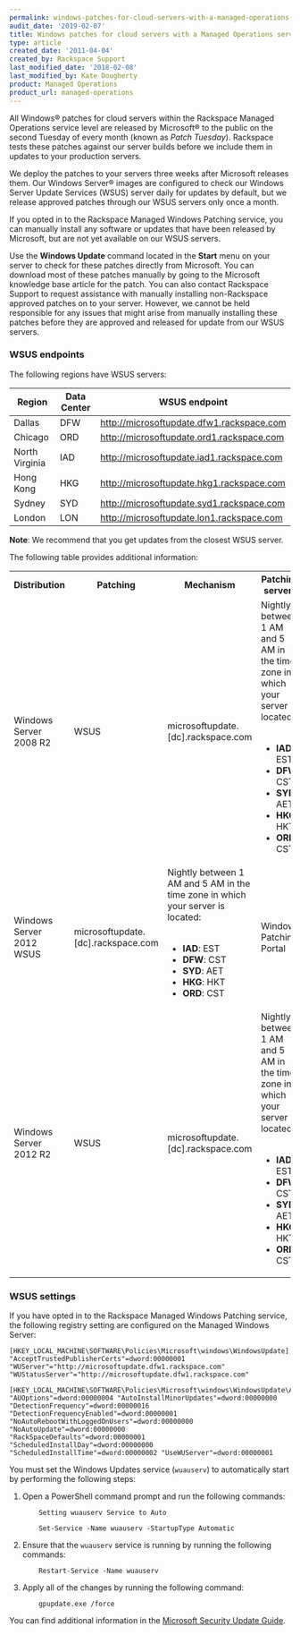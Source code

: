 ```yaml
---
permalink: windows-patches-for-cloud-servers-with-a-managed-operations-service-level/
audit_date: '2019-02-07'
title: Windows patches for cloud servers with a Managed Operations service level
type: article
created_date: '2011-04-04'
created_by: Rackspace Support
last_modified_date: '2018-02-08'
last_modified_by: Kate Dougherty
product: Managed Operations
product_url: managed-operations
---
```


All Windows&reg; patches for cloud servers within the Rackspace Managed
Operations service level are released by Microsoft&reg; to the public on the
second Tuesday of every month (known as _Patch Tuesday_). Rackspace tests
these patches against our server builds before we include them in updates to
your production servers.

We deploy the patches to your servers three weeks after Microsoft releases
them. Our Windows Server&reg; images are configured to check our Windows Server
Update Services (WSUS) server daily for updates by default, but we release
approved patches through our WSUS servers only once a month.

If you opted in to the Rackspace Managed Windows Patching service, you can
manually install any software or updates that have been released by Microsoft,
but are not yet available on our WSUS servers.

Use the **Windows Update** command located in the **Start** menu on your
server to check for these patches directly from Microsoft. You can download
most of these patches manually by going to the Microsoft knowledge base
article for the patch. You can also contact Rackspace Support to request
assistance with manually installing non-Rackspace approved patches on to your
server. However, we cannot be held responsible for any issues that might arise
from manually installing these patches before they are approved and released
for update from our WSUS servers.

### WSUS endpoints

The following regions have WSUS servers:

| Region | Data Center | WSUS endpoint |
| ------ | ----------- | ------------- |
| Dallas | DFW	 | http://microsoftupdate.dfw1.rackspace.com |
| Chicago	 | ORD | http://microsoftupdate.ord1.rackspace.com |
| North Virginia | IAD | http://microsoftupdate.iad1.rackspace.com |
| Hong Kong | HKG | http://microsoftupdate.hkg1.rackspace.com |
| Sydney | SYD | http://microsoftupdate.syd1.rackspace.com |
| London | LON | http://microsoftupdate.lon1.rackspace.com |

**Note**: We recommend that you get updates from the closest WSUS server.

The following table provides additional information:

<table>
  <tr>
    <th>Distribution</th>
    <th>Patching</th>
    <th>Mechanism</th>
    <th>Patching servers</th>
    <th>Frequency</th>
  </tr>
  <tr>
    <td>Windows Server 2008 R2</td>
    <td>WSUS</td>
    <td>microsoftupdate.[dc].rackspace.com</td>
    <td>
      Nightly between 1 AM and 5 AM in the time zone in which your server is located:<br>
      <ul>
	<br />
	<li><strong>IAD</strong>: EST</li>
        <li><strong>DFW</strong>: CST</li>
        <li><strong>SYD</strong>: AET</li>
        <li><strong>HKG</strong>: HKT</li>
        <li><strong>ORD</strong>: CST</li>
      </ul>
    </td>
    <td>Windows Patching Portal</td>
  </tr>
  <tr>
    <td>Windows Server 2012 WSUS</td>
    <td>microsoftupdate.[dc].rackspace.com</td>
    <td>
      Nightly between 1 AM and 5 AM in the time zone in which your server is located:<br>
      <ul>
	<br />
        <li><strong>IAD</strong>: EST</li>
        <li><strong>DFW</strong>: CST</li>
        <li><strong>SYD</strong>: AET</li>
        <li><strong>HKG</strong>: HKT</li>
        <li><strong>ORD</strong>: CST</li>
      </ul>
    </td>
    <td>Windows Patching Portal</td>
    <td></td>
  </tr>
  <tr>
    <td>Windows Server 2012 R2</td>
    <td>WSUS</td>
    <td>microsoftupdate.[dc].rackspace.com</td>
    <td>
      Nightly between 1 AM and 5 AM in the time zone in which your server is located:<br>
      <ul>
	<br />
        <li><strong>IAD</strong>: EST</li>
        <li><strong>DFW</strong>: CST</li>
        <li><strong>SYD</strong>: AET</li>
        <li><strong>HKG</strong>: HKT</li>
        <li><strong>ORD</strong>: CST</li>
      </ul>
    </td>
    <td>Windows Patching Portal</td>
  </tr>
</table>

### WSUS settings

If you have opted in to the Rackspace Managed Windows Patching service, the
following registry setting are configured on the Managed Windows Server:

    [HKEY_LOCAL_MACHINE\SOFTWARE\Policies\Microsoft\windows\WindowsUpdate]
    "AcceptTrustedPublisherCerts"=dword:00000001
    "WUServer"="http://microsoftupdate.dfw1.rackspace.com"
    "WUStatusServer"="http://microsoftupdate.dfw1.rackspace.com"

    [HKEY_LOCAL_MACHINE\SOFTWARE\Policies\Microsoft\windows\WindowsUpdate\AU]
    "AUOptions"=dword:00000004 "AutoInstallMinorUpdates"=dword:00000000
    "DetectionFrequency"=dword:00000016 "DetectionFrequencyEnabled"=dword:00000001
    "NoAutoRebootWithLoggedOnUsers"=dword:00000000 "NoAutoUpdate"=dword:00000000
    "RackSpaceDefaults"=dword:00000001
    "ScheduledInstallDay"=dword:00000000
    "ScheduledInstallTime"=dword:00000002 "UseWUServer"=dword:00000001

You must set the Windows Updates service (`wuauserv`) to automatically start
by performing the following steps:

1.	Open a PowerShell command prompt and run the following commands:

		    Setting wuauserv Service to Auto

		    Set-Service -Name wuauserv -StartupType Automatic

2.	Ensure that the `wuauserv` service is running by running the following
    commands:

		    Restart-Service -Name wuauserv

3.	Apply all of the changes by running the following command:

		    gpupdate.exe /force

You can find additional information in the [Microsoft Security Update
Guide](https://portal.msrc.microsoft.com/en-us/).
